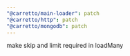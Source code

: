 ```yaml
---
"@carretto/main-loader": patch
"@carretto/http": patch
"@carretto/mongodb": patch
---
```


make skip and limit required in loadMany

